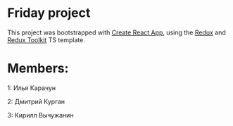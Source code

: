 # Friday project

This project was bootstrapped with [Create React App](https://github.com/facebook/create-react-app), using the [Redux](https://redux.js.org/) and [Redux Toolkit](https://redux-toolkit.js.org/) TS template.

# Members: 
1: Илья Карачун 

2: Дмитрий Курган

3: Кирилл Вычужанин


